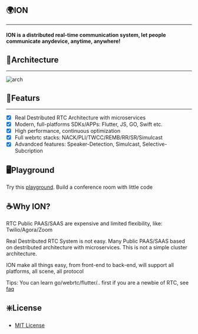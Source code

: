 
## 🌍ION
---
#### ION is a distributed real-time communication system, let people communicate anydevice, anytime, anywhere!

## 📖Architecture
---
![arch](https://github.com/pionion/pionion.github.io.src/raw/master/resources/logo/arch.png)

## 🌟Featurs
---
  - [x] Real Destributed RTC Architecture with microservices
  - [x] Modern, full-platforms SDKs/APPs: Flutter, JS, GO, Swift etc.
  - [x] High performance, continuous optimization
  - [x] Full webrtc stacks: NACK/PLI/TWCC/REMB/RR/SR/Simulcast
  - [x] Advandced features: Speaker-Detection, Simulcast, Selective-Subcription
## 🖥️Playground
Try this [playground]("TODO"). Build a conference room with little code

## ☕️Why ION?
RTC Public PAAS/SAAS are expensive and limited flexibility, like: Twilio/Agora/Zoom

Real Destributed RTC System is not easy. Many Public PAAS/SAAS based on destributed architecture with microservices. This is not a simple cluster architecture.

ION make all things easy, from front-end to back-end, will support all platforms, all scene, all protocol


Tips:
You can learn go/webrtc/flutter/.. first if you are a newbie of RTC, see [faq](./faq)

## ❇️License
* [MIT License](https://opensource.org/licenses/MIT)








